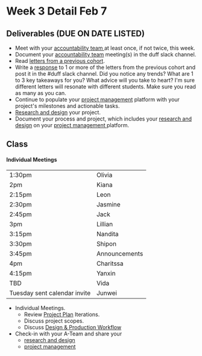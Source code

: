 # Week 3 Detail Feb 7

## Deliverables (DUE ON DATE LISTED)

* Meet with your [accountability team ](../assignments/accountability\_partner.md)at least once, if not twice, this week.&#x20;
* Document your [accountability team](../assignments/accountability\_partner.md) meeting(s) in the duff slack channel.
* Read [letters from a previous cohort](https://drive.google.com/open?id=1Fr1cw72xTrvwSBTM6Bh9OU2XepJ1YNOk).
* Write a [response](../assignments/responses.md) to 1 or more of the letters from the previous cohort and post it in the #duff slack channel. Did you notice any trends? What are 1 to 3 key takeaways for you? What advice will you take to heart? I'm sure different letters will resonate with different students. Make sure you read as many as you can.
* Continue to populate your [project management](../assignments/website.md) platform with your project's milestones and actionable tasks.
* [Research and design](../assignments/project\_plan.md) your project.
* Document your process and project, which includes your [research and design](../assignments/project\_plan.md) on your [project management ](../assignments/website.md)platform.

## Class

#### Individual Meetings

|                              |               |
| ---------------------------- | ------------- |
| 1:30pm                       | Olivia        |
| 2pm                          | Kiana         |
| 2:15pm                       | Leon          |
| 2:30pm                       | Jasmine       |
| 2:45pm                       | Jack          |
| 3pm                          | Lillian       |
| 3:15pm                       | Nandita       |
| 3:30pm                       | Shipon        |
| 3:45pm                       | Announcements |
| 4pm                          | Charitssa     |
| 4:15pm                       | Yanxin        |
| TBD                          | Vida          |
| Tuesday sent calendar invite | Junwei        |

* Individual Meetings.&#x20;
  * Review [Project Plan](../assignments/project\_plan.md) Iterations.&#x20;
  * Discuss project scopes.
  * Discuss [Design & Production Workflow](../resources/design-and-production-workflow.md)
* Check-in with your A-Team and share your
  * [research and design](../assignments/project\_plan.md)
  * [project management](../assignments/website.md)

##
